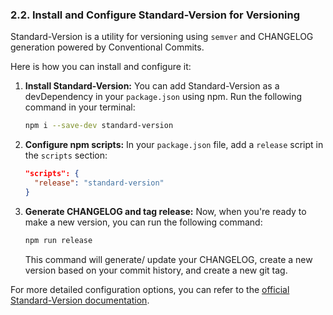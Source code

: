 ### 2.2. Install and Configure Standard-Version for Versioning

Standard-Version is a utility for versioning using `semver` and CHANGELOG generation powered by Conventional Commits.

Here is how you can install and configure it:

1. **Install Standard-Version:** You can add Standard-Version as a devDependency in your `package.json` using npm. Run the following command in your terminal:
   ```bash
   npm i --save-dev standard-version
   ```
2. **Configure npm scripts:** In your `package.json` file, add a `release` script in the `scripts` section:
   ```json
   "scripts": {
     "release": "standard-version"
   }
   ```
3. **Generate CHANGELOG and tag release:** Now, when you're ready to make a new version, you can run the following command:
   ```bash
   npm run release
   ```
   This command will generate/ update your CHANGELOG, create a new version based on your commit history, and create a new git tag.

For more detailed configuration options, you can refer to the [official Standard-Version documentation](https://github.com/conventional-changelog/standard-version#readme).